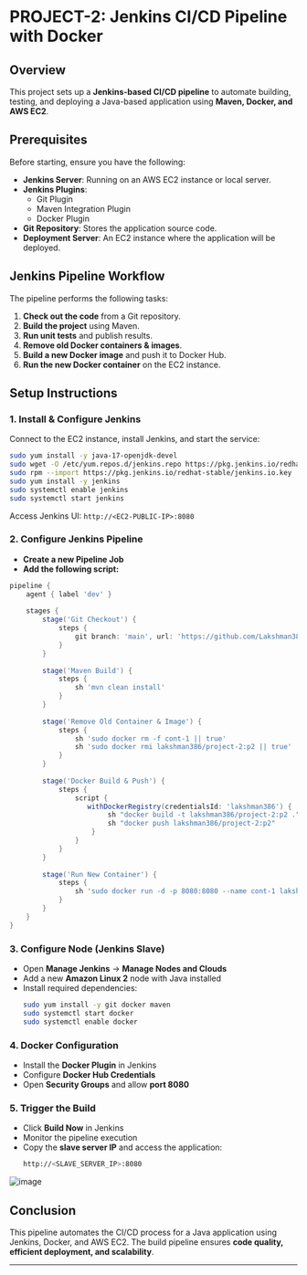 # PROJECT-2: Jenkins CI/CD Pipeline with Docker

## Overview
This project sets up a **Jenkins-based CI/CD pipeline** to automate building, testing, and deploying a Java-based application using **Maven, Docker, and AWS EC2**.

## Prerequisites
Before starting, ensure you have the following:

- **Jenkins Server**: Running on an AWS EC2 instance or local server.
- **Jenkins Plugins**:
  - Git Plugin
  - Maven Integration Plugin
  - Docker Plugin
- **Git Repository**: Stores the application source code.
- **Deployment Server**: An EC2 instance where the application will be deployed.

## Jenkins Pipeline Workflow
The pipeline performs the following tasks:

1. **Check out the code** from a Git repository.
2. **Build the project** using Maven.
3. **Run unit tests** and publish results.
4. **Remove old Docker containers & images**.
5. **Build a new Docker image** and push it to Docker Hub.
6. **Run the new Docker container** on the EC2 instance.

## Setup Instructions

### 1. Install & Configure Jenkins
Connect to the EC2 instance, install Jenkins, and start the service:
```sh
sudo yum install -y java-17-openjdk-devel
sudo wget -O /etc/yum.repos.d/jenkins.repo https://pkg.jenkins.io/redhat-stable/jenkins.repo
sudo rpm --import https://pkg.jenkins.io/redhat-stable/jenkins.io.key
sudo yum install -y jenkins
sudo systemctl enable jenkins
sudo systemctl start jenkins
```
Access Jenkins UI: `http://<EC2-PUBLIC-IP>:8080`

### 2. Configure Jenkins Pipeline
- **Create a new Pipeline Job**
- **Add the following script:**

```groovy
pipeline {
    agent { label 'dev' }
    
    stages {
        stage('Git Checkout') {
            steps {
                git branch: 'main', url: 'https://github.com/Lakshman386/gctech.git'
            }
        }
        
        stage('Maven Build') {
            steps {
                sh 'mvn clean install'
            }
        }
        
        stage('Remove Old Container & Image') {
            steps {
                sh 'sudo docker rm -f cont-1 || true'
                sh 'sudo docker rmi lakshman386/project-2:p2 || true'
            }
        }
        
        stage('Docker Build & Push') {
            steps {
                script {
                   withDockerRegistry(credentialsId: 'lakshman386') {
                        sh "docker build -t lakshman386/project-2:p2 ."
                        sh "docker push lakshman386/project-2:p2"
                    }
                }
            }
        }
        
        stage('Run New Container') {
            steps {
                sh 'sudo docker run -d -p 8080:8080 --name cont-1 lakshman386/project-2:p2'
            }
        }
    }
}
```

### 3. Configure Node (Jenkins Slave)
- Open **Manage Jenkins** → **Manage Nodes and Clouds**
- Add a new **Amazon Linux 2** node with Java installed
- Install required dependencies:
  ```sh
  sudo yum install -y git docker maven
  sudo systemctl start docker
  sudo systemctl enable docker
  ```

### 4. Docker Configuration
- Install the **Docker Plugin** in Jenkins
- Configure **Docker Hub Credentials**
- Open **Security Groups** and allow **port 8080**

### 5. Trigger the Build
- Click **Build Now** in Jenkins
- Monitor the pipeline execution
- Copy the **slave server IP** and access the application:
  ```sh
  http://<SLAVE_SERVER_IP>:8080
  ```

![image](https://github.com/user-attachments/assets/16dd399e-a3e4-403c-aa9f-0761673f995c)


## Conclusion
This pipeline automates the CI/CD process for a Java application using Jenkins, Docker, and AWS EC2. The build pipeline ensures **code quality, efficient deployment, and scalability**.

---
